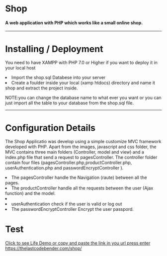 <h1>Shop</h1>
<h4>A web application with PHP which works like a small online shop.</h4>
 <hr>
<h1>Installing / Deployment</h1>

<p>You need to have XAMPP with PHP 7.0 or Higher if you want to deploy it in your local host</p>
<li>Import the shop.sql Databese into your server</li>
<li>Create a foulder inside your local (xamp htdocs) directory and name it shop and extract the project inside.</li>
<p>NOTE:you can change the database name to what ever you want or you can just import all the table to your database from the shop.sql file.
</p>
<hr>

<h1>Configuration Details</h1>
<p>The Shop Applicatio was develop using a simple customize MVC framework developed with PHP.
  Apart from the images, javascript and css folder, the MVC contains three 
  main folders (Controller, model and view) and a index.php file that send a
  request to pagesController. The controller folder contain four files (pagesController.php,productController.php, userAuthentication.php and passwordEncryptController ). 
  <li>The pagesController handle the Navigation (raute) 
  between all the pages.</li>
  <li>The productController handle all the requests between the user (Ajax function) and the model.<li>
  <li>userAuthentication check if the user is valid or log out </li>
  <li>The passwordEncryptController Encrypt the user passpord.</li>
   </p>

   <h1>Test</h1>

   <p>
     <a href="https://thelastcodebender.com/shop/">Click to see Life Demo or copy and paste the link in you url press enter   https://thelastcodebender.com/shop/</a>

   </p>